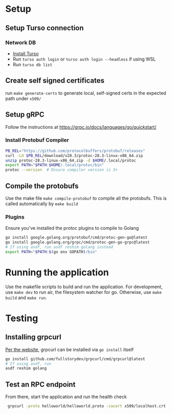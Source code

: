 # Setup
## Setup Turso connection
### Network DB
- [Install Turso](https://docs.turso.tech/quickstart)
- Run `turso auth login` or `turso auth login --headless` if using WSL
- Run `turso db list`
  
## Create self signed certificates
run `make generate-certs` to generate local, self-signed certs in the expected path under `x509/`
## Setup gRPC

Follow the instructions at https://grpc.io/docs/languages/go/quickstart/

### Install Protobuf Compiler
```sh
PB_REL="https://github.com/protocolbuffers/protobuf/releases"
curl -LO $PB_REL/download/v28.3/protoc-28.3-linux-x86_64.zip
unzip protoc-28.3-linux-x86_64.zip -d $HOME/.local/protoc
export PATH="$PATH:$HOME/.local/protoc/bin"
protoc --version  # Ensure compiler version is 3+
```
## Compile the protobufs
Use the make file `make compile-protobuf` to compile all the protobufs. This is called automatically by `make build`
### Plugins
Ensure you've installed the protoc plugins to compile to Golang

```sh
go install google.golang.org/protobuf/cmd/protoc-gen-go@latest
go install google.golang.org/grpc/cmd/protoc-gen-go-grpc@latest
# If using asdf, run asdf reshim golang instead
export PATH="$PATH:$(go env GOPATH)/bin"
```
# Running the application
Use the makefile scripts to build and run the application. For development, use `make dev` to run air, the filesystem watcher for go. Otherwise, use `make build` and `make run`. 
# Testing
## Installing grpcurl
[Per the website](https://github.com/fullstorydev/grpcurl?tab=readme-ov-file#from-source), grpcurl can be installed via `go install` itself
```sh
go install github.com/fullstorydev/grpcurl/cmd/grpcurl@latest
# If using asdf, run 
asdf reshim golang
```

## Test an RPC endpoint
From there, start the application and run the health check

```sh
 grpcurl -proto helloworld/helloworld.proto -cacert x509/localhost.crt -d '{"name": "John Halo" }' localhost:8080 helloworld.Greeter/Say
```